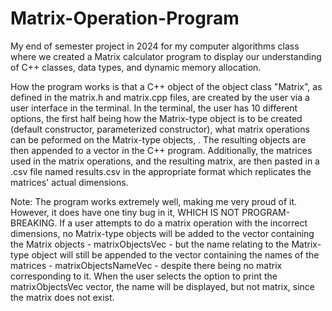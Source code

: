 # Matrix-Operation-Program
My end of semester project in 2024 for my computer algorithms class where we created a Matrix calculator program to display our understanding of C++ classes, data types, and dynamic memory allocation.

How the program works is that a C++ object of the object class "Matrix", as defined in the matrix.h and matrix.cpp files, are created by the user via a user interface in the terminal. 
In the terminal, the user has 10 different options, the first half being how the Matrix-type object is to be created (default constructor, parameterized constructor), what matrix operations
can be peformed on the Matrix-type objects, . The resulting objects are then appended to a vector in the C++ program. Additionally, the matrices used in the matrix operations, and the resulting matrix, are then pasted in a .csv file named results.csv in the appropriate format which replicates the matrices' actual dimensions.


Note:
The program works extremely well,  making me very proud of it. However, it does have one tiny bug in it, WHICH IS NOT PROGRAM-BREAKING. If a user attempts to do a matrix operation with the incorrect dimensions, no Matrix-type objects will be added to the vector containing the Matrix objects - matrixObjectsVec - but the name relating to the Matrix-type object will still be appended to the vector containing the names of the matrices - matrixObjectsNameVec - despite there being no matrix corresponding to it. When the user selects the option to print the matrixObjectsVec vector, the name will be displayed, but not matrix, since the matrix does not exist. 
